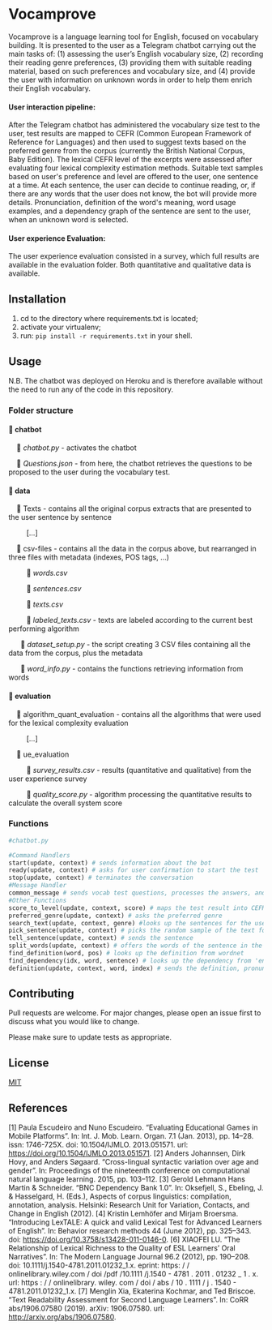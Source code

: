 # Vocamprove

Vocamprove is a language learning tool for English, focused on vocabulary building. It is presented to the user as a Telegram chatbot carrying out the main tasks of: (1) assessing the user’s English vocabulary size, (2) recording their reading genre preferences, (3) providing them with suitable reading material, based on such preferences and vocabulary size, and (4) provide the user with information on unknown words in order to help them enrich their English vocabulary. 

#### User interaction pipeline:
After the Telegram chatbot has administered the vocabulary size test to the user, test results are mapped to CEFR (Common European Framework of Reference for Languages) and then used to suggest texts based on the preferred genre from the corpus (currently the British National Corpus, Baby Edition). The lexical CEFR level of the excerpts were assessed after evaluating four lexical complexity estimation methods. Suitable text samples based on user's preference and level are offered to the user, one sentence at a time. At each sentence, the user can decide to continue reading, or, if there are any words that the user does not know, the bot will provide more details. Pronunciation, definition of the word's meaning, word usage examples, and a dependency graph of the sentence are sent to the user, when an unknown word is selected.

#### User experience Evaluation:
The user experience evaluation consisted in a survey, which full results are available in the evaluation folder. Both quantitative and qualitative data is available.


## Installation

1. cd to the directory where requirements.txt is located;
2. activate your virtualenv;
3. run: `pip install -r requirements.txt` in your shell.


## Usage
N.B. The chatbot was deployed on Heroku and is therefore available without the need to run any of the code in this repository.

### Folder structure
#### 📁 chatbot

&nbsp;&nbsp;&nbsp;&nbsp;📄 _chatbot.py_ - activates the chatbot

&nbsp;&nbsp;&nbsp;&nbsp;📄 _Questions.json_ - from here, the chatbot retrieves the questions to be proposed to the user during the vocabulary test.

#### 📁 data

&nbsp;&nbsp;&nbsp;&nbsp;📁 Texts - contains all the original corpus extracts that are presented to the user sentence by sentence

&nbsp;&nbsp;&nbsp;&nbsp;&nbsp;&nbsp;&nbsp;&nbsp;  [...]

&nbsp;&nbsp;&nbsp;&nbsp;📁 csv-files - contains all the data in the corpus above, but rearranged in three files with metadata (indexes, POS tags, ...)

&nbsp;&nbsp;&nbsp;&nbsp;&nbsp;&nbsp;&nbsp;&nbsp;  📄 _words.csv_
  
&nbsp;&nbsp;&nbsp;&nbsp;&nbsp;&nbsp;&nbsp;&nbsp;  📄 _sentences.csv_
  
&nbsp;&nbsp;&nbsp;&nbsp;&nbsp;&nbsp;&nbsp;&nbsp;  📄 _texts.csv_
  
&nbsp;&nbsp;&nbsp;&nbsp;&nbsp;&nbsp;&nbsp;&nbsp;  📄 _labeled_texts.csv_ - texts are labeled according to the current best performing algorithm

&nbsp;&nbsp;&nbsp;&nbsp;&nbsp;&nbsp;📄 _dataset_setup.py_ - the script creating 3 CSV files containing all the data from the corpus, plus the metadata 

&nbsp;&nbsp;&nbsp;&nbsp;&nbsp;&nbsp;📄 _word_info.py_ - contains the functions retrieving information from words

#### 📁 evaluation

&nbsp;&nbsp;&nbsp;&nbsp;📁 algorithm_quant_evaluation - contains all the algorithms that were used for the lexical complexity evaluation
  
&nbsp;&nbsp;&nbsp;&nbsp;&nbsp;&nbsp;&nbsp;&nbsp;  [...]

&nbsp;&nbsp;&nbsp;&nbsp;📁 ue_evaluation
  
&nbsp;&nbsp;&nbsp;&nbsp;&nbsp;&nbsp;&nbsp;&nbsp;  📄 _survey_results.csv_ - results (quantitative and qualitative) from the user experience survey
  
&nbsp;&nbsp;&nbsp;&nbsp;&nbsp;&nbsp;&nbsp;&nbsp;  📄 _quality_score.py_ - algorithm processing the quantitative results to calculate the overall system score 

### Functions

```python
#chatbot.py

#Command Handlers
start(update, context) # sends information about the bot
ready(update, context) # asks for user confirmation to start the test
stop(update, context) # terminates the conversation
#Message Handler
common_message # sends vocab test questions, processes the answers, and communicates the result 
#Other Functions
score_to_level(update, context, score) # maps the test result into CEFR level
preferred_genre(update, context) # asks the preferred genre
search_text(update, context, genre) #looks up the sentences for the user based on genre and level 
pick_sentence(update, context) # picks the random sample of the text for the user
tell_sentence(update, context) # sends the sentence
split_words(update, context) # offers the words of the sentence in the form of seperate buttons to the user to choose the unknown one
find_definition(word, pos) # looks up the definition from wordnet
find_dependency(idx, word, sentence) # looks up the dependency from 'en_core_web_sm' model of Spacy package
definition(update, context, word, index) # sends the definition, pronunciation and dependency
```

## Contributing
Pull requests are welcome. For major changes, please open an issue first to discuss what you would like to change.

Please make sure to update tests as appropriate.

## License
[MIT](https://choosealicense.com/licenses/mit/)

## References
[1] Paula Escudeiro and Nuno Escudeiro. “Evaluating Educational Games in Mobile Platforms”.
In: Int. J. Mob. Learn. Organ. 7.1 (Jan. 2013), pp. 14–28. issn: 1746-725X. doi: 10.1504/IJMLO.
2013.051571. url: https://doi.org/10.1504/IJMLO.2013.051571. 
[2] Anders Johannsen, Dirk Hovy, and Anders Søgaard. “Cross-lingual syntactic variation over
age and gender”. In: Proceedings of the nineteenth conference on computational natural language learning. 2015, pp. 103–112.
[3] Gerold Lehmann Hans Martin & Schneider. “BNC Dependency Bank 1.0”. In: Oksefjell, S., Ebeling, J. & Hasselgard, H. (Eds.), Aspects of corpus linguistics: compilation, annotation, analysis. Helsinki: Research Unit for Variation, Contacts, and Change in English (2012).
[4] Kristin Lemhöfer and Mirjam Broersma. “Introducing LexTALE: A quick and valid Lexical Test for Advanced Learners of English”. In: Behavior research methods 44 (June 2012), pp. 325–343. doi: https://doi.org/10.3758/s13428-011-0146-0.
[6] XIAOFEI LU. “The Relationship of Lexical Richness to the Quality of ESL Learners’ Oral Narratives”. In: The Modern Language Journal 96.2 (2012), pp. 190–208. doi: 10.1111/j.1540-4781.2011.01232\_1.x. eprint: https: / / onlinelibrary.wiley.com / doi /pdf /10.1111 /j.1540 - 4781 . 2011 . 01232 _ 1 . x. url: https : / / onlinelibrary. wiley. com / doi / abs / 10 . 1111 / j . 1540 - 4781.2011.01232_1.x.
[7] Menglin Xia, Ekaterina Kochmar, and Ted Briscoe. “Text Readability Assessment for Second Language Learners”. In: CoRR abs/1906.07580 (2019). arXiv: 1906.07580. url: http://arxiv.org/abs/1906.07580.
